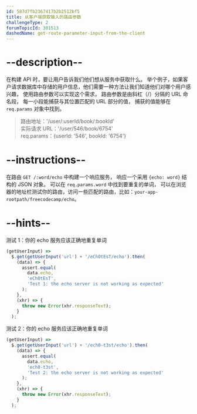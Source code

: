 ```yaml
---
id: 587d7fb2367417b2b2512bf5
title: 从客户端获取输入的路由参数
challengeType: 2
forumTopicId: 301513
dashedName: get-route-parameter-input-from-the-client
---
```


# --description--

在构建 API 时，要让用户告诉我们他们想从服务中获取什么。 举个例子，如果客户请求数据库中存储的用户信息，他们需要一种方法让我们知道他们对哪个用户感兴趣， 使用路由参数可以实现这个需求。 路由参数是由斜杠（/）分隔的 URL 命名段， 每一小段能捕获与其位置匹配的 URL 部分的值， 捕获的值能够在 `req.params` 对象中找到。

<blockquote>路由地址：'/user/:userId/book/:bookId'<br> 实际请求 URL：'/user/546/book/6754'<br> req.params：{userId: '546', bookId: '6754'}</blockquote>

# --instructions--

在路由 `GET /:word/echo` 中构建一个响应服务， 响应一个采用 `{echo: word}` 结构的 JSON 对象。 可以在 `req.params.word` 中找到要重复的单词， 可以在浏览器的地址栏测试你的路由，访问一些匹配的路由，比如：`your-app-rootpath/freecodecamp/echo`。

# --hints--

测试 1：你的 echo 服务应该正确地重复单词

```js
(getUserInput) =>
  $.get(getUserInput('url') + '/eChOtEsT/echo').then(
    (data) => {
      assert.equal(
        data.echo,
        'eChOtEsT',
        'Test 1: the echo server is not working as expected'
      );
    },
    (xhr) => {
      throw new Error(xhr.responseText);
    }
  );
```

测试 2：你的 echo 服务应该正确地重复单词

```js
(getUserInput) =>
  $.get(getUserInput('url') + '/ech0-t3st/echo').then(
    (data) => {
      assert.equal(
        data.echo,
        'ech0-t3st',
        'Test 2: the echo server is not working as expected'
      );
    },
    (xhr) => {
      throw new Error(xhr.responseText);
    }
  );
```


